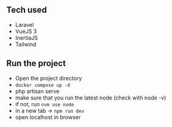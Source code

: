## Tech used

-   Laravel
-   VueJS 3
-   InertiaJS
-   Tailwind

## Run the project

-   Open the project directory
-   `docker compose up -d`
-   php artisan serve
-   make sure that you run the latest node (check with node -v)
-   if not, run `nvm use node`
-   in a new tab -> `npm run dev`
-   open localhost in browser

